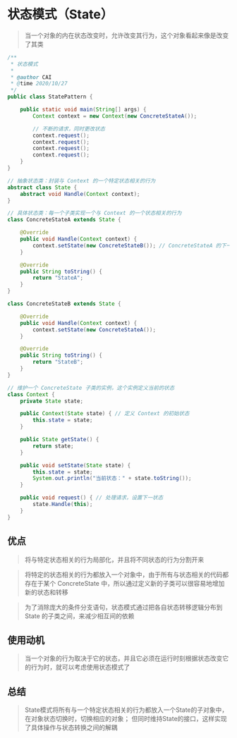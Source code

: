 # 状态模式（State）

> 当一个对象的内在状态改变时，允许改变其行为，这个对象看起来像是改变了其类

``` java
/**
 * 状态模式
 *
 * @author CAI
 * @time 2020/10/27
 */
public class StatePattern {

    public static void main(String[] args) {
        Context context = new Context(new ConcreteStateA());

        // 不断的请求，同时更改状态
        context.request();
        context.request();
        context.request();
        context.request();
    }
}

// 抽象状态类：封装与 Context 的一个特定状态相关的行为
abstract class State {
    abstract void Handle(Context context);
}

// 具体状态类：每一个子类实现一个与 Context 的一个状态相关的行为
class ConcreteStateA extends State {

    @Override
    public void Handle(Context context) {
        context.setState(new ConcreteStateB()); // ConcreteStateA 的下一状态是 ConcreteStateB
    }

    @Override
    public String toString() {
        return "StateA";
    }
}

class ConcreteStateB extends State {

    @Override
    public void Handle(Context context) {
        context.setState(new ConcreteStateA());
    }

    @Override
    public String toString() {
        return "StateB";
    }
}

// 维护一个 ConcreteState 子类的实例，这个实例定义当前的状态
class Context {
    private State state;

    public Context(State state) { // 定义 Context 的初始状态
        this.state = state;
    }

    public State getState() {
        return state;
    }

    public void setState(State state) {
        this.state = state;
        System.out.println("当前状态：" + state.toString());
    }

    public void request() { // 处理请求，设置下一状态
        state.Handle(this);
    }
}
```

## 优点

> 将与特定状态相关的行为局部化，并且将不同状态的行为分割开来

> 将特定的状态相关的行为都放入一个对象中，由于所有与状态相关的代码都存在于某个 ConcreteState 中，所以通过定义新的子类可以很容易地增加新的状态和转移

> 为了消除庞大的条件分支语句，状态模式通过把各自状态转移逻辑分布到 State 的子类之间，来减少相互间的依赖

## 使用动机

> 当一个对象的行为取决于它的状态，并且它必须在运行时刻根据状态改变它的行为时，就可以考虑使用状态模式了

## 总结

> State模式将所有与一个特定状态相关的行为都放入一个State的子对象中，在对象状态切换时，切换相应的对象； 但同时维持State的接口，这样实现了具体操作与状态转换之间的解耦